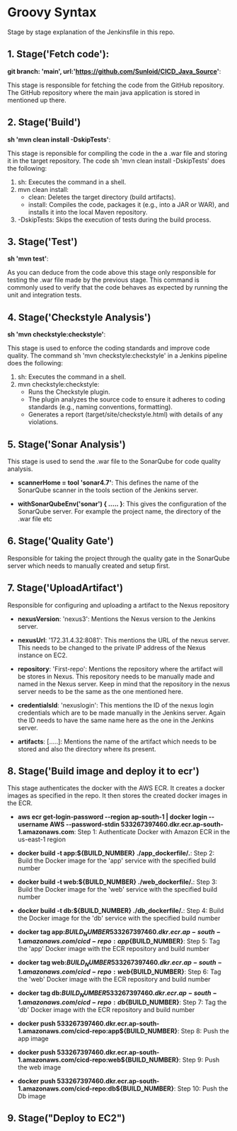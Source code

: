 # Groovy Syntax 
Stage by stage explanation of the Jenkinsfile in this repo. 

## 1. Stage('Fetch code'): 
**git branch: 'main', url:'https://github.com/Sunloid/CICD_Java_Source'**: 

This stage is responsible for fetching the code from the GitHub repository. The GitHub repository where the main java application is stored in mentioned up there. 
          
## 2. Stage('Build')
**sh 'mvn clean install -DskipTests'**: 

This stage is reponsible for compiling the code in the a .war file and storing it in the target repository. 
The code sh 'mvn clean install -DskipTests' does the following:
1. sh: Executes the command in a shell.
2. mvn clean install:
    - clean: Deletes the target directory (build artifacts).
    - install: Compiles the code, packages it (e.g., into a JAR or WAR), and installs it into the local Maven repository.
3. -DskipTests: Skips the execution of tests during the build process.

## 3. Stage('Test')
**sh 'mvn test'**:

As you can deduce from the code above this stage only responsible for testing the .war file made by the previous stage. This command is commonly used to verify that the code behaves as expected by running the unit and integration tests.

## 4.  Stage('Checkstyle Analysis')
**sh 'mvn checkstyle:checkstyle'**:

This stage is used to enforce the coding standards and improve code quality. 
The command sh 'mvn checkstyle:checkstyle' in a Jenkins pipeline does the following:
1. sh: Executes the command in a shell.
2. mvn checkstyle:checkstyle:
    - Runs the Checkstyle plugin.
    - The plugin analyzes the source code to ensure it adheres to coding standards (e.g., naming conventions, formatting).
    - Generates a report (target/site/checkstyle.html) with details of any violations.

## 5.  Stage('Sonar Analysis')
This stage is used to send the .war file to the SonarQube for code quality analysis. 

- **scannerHome = tool 'sonar4.7'**:
This defines the name of the SonarQube scanner in the tools section of the Jenkins server. 

- **withSonarQubeEnv('sonar') { ..... }**: 
This gives the  configuration of the SonarQube server. For example the project name, the directory of the .war file etc 

## 6. Stage('Quality Gate')

Responsible for taking the project through the quality gate in the SonarQube server which needs to manually created and setup first.

## 7. Stage('UploadArtifact')
Responsible for configuring and uploading a artifact to the Nexus repository

- **nexusVersion**: 'nexus3': Mentions the Nexus version to the Jenkins server.

- **nexusUrl**: '172.31.4.32:8081': This mentions the URL of the nexus server. This needs to be changed to the private IP address of the Nexus instance on EC2.

- **repository**: 'First-repo': Mentions the repository where the artifact will be stores in Nexus. This repository needs to be manually made and named in the Nexus server. Keep in mind that the repository in the nexus server needs to be the same as the one mentioned here.

- **credentialsId**: 'nexuslogin': This mentions the ID of the nexus login credentials which are to be made manually in the Jenkins server. Again the ID needs to have the same name here as the one in the Jenkins server.

- **artifacts**: [.....]: Mentions the name of the artifact which needs to be stored and also the directory where its present.

## 8. Stage('Build image and deploy it to ecr') 
This stage authenticates the docker with the AWS ECR. It creates a docker images as specified in the repo. It then stores the created docker images in the ECR. 

- **aws ecr get-login-password --region ap-south-1 | docker login --username AWS --password-stdin 533267397460.dkr.ecr.ap-south-1.amazonaws.com**:
Step 1: Authenticate Docker with Amazon ECR in the us-east-1 region

- **docker build -t app:${BUILD_NUMBER} ./app_dockerfile/.**:
Step 2: Build the Docker image for the 'app' service with the specified build number

- **docker build -t web:${BUILD_NUMBER} ./web_dockerfile/.**:
Step 3: Build the Docker image for the 'web' service with the specified build number

- **docker build -t db:${BUILD_NUMBER}  ./db_dockerfile/.**:
Step 4: Build the Docker image for the 'db' service with the specified build number

- **docker tag app:${BUILD_NUMBER} 533267397460.dkr.ecr.ap-south-1.amazonaws.com/cicd-repo:app${BUILD_NUMBER}**:
Step 5: Tag the 'app' Docker image with the ECR repository and build number

- **docker tag web:${BUILD_NUMBER} 533267397460.dkr.ecr.ap-south-1.amazonaws.com/cicd-repo:web${BUILD_NUMBER}**:
Step 6: Tag the 'web' Docker image with the ECR repository and build number

- **docker tag db:${BUILD_NUMBER} 533267397460.dkr.ecr.ap-south-1.amazonaws.com/cicd-repo:db${BUILD_NUMBER}**:
Step 7: Tag the 'db' Docker image with the ECR repository and build number

- **docker push 533267397460.dkr.ecr.ap-south-1.amazonaws.com/cicd-repo:app${BUILD_NUMBER}**: 
Step 8: Push the app image

- **docker push 533267397460.dkr.ecr.ap-south-1.amazonaws.com/cicd-repo:web${BUILD_NUMBER}**:
Step 9: Push the web image 

- **docker push 533267397460.dkr.ecr.ap-south-1.amazonaws.com/cicd-repo:db${BUILD_NUMBER}**:
Step 10: Push the Db image 

## 9. Stage("Deploy to EC2")